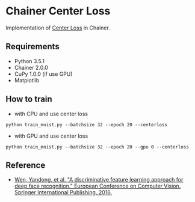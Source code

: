 # Chainer Center Loss

Implementation of [Center Loss](https://link.springer.com/chapter/10.1007/978-3-319-46478-7_31) in Chainer.

## Requirements

- Python 3.5.1
- Chainer 2.0.0
- CuPy 1.0.0 (if use GPU)
- Matplotlib

## How to train

* with CPU and use center loss

```shell
python train_mnist.py --batchsize 32 --epoch 20 --centerloss
```

* with GPU and use center loss

```shell
python train_mnist.py --batchsize 32 --epoch 20 --gpu 0 --centerloss
```

## Reference

- [Wen, Yandong, et al. "A discriminative feature learning approach for deep face recognition." European Conference on Computer Vision. Springer International Publishing, 2016.](https://link.springer.com/chapter/10.1007/978-3-319-46478-7_31)
